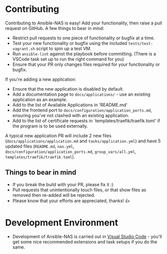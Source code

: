 # Contributing

Contributing to Ansible-NAS is easy! Add your functionality, then raise a pull request on GitHub. A few things to bear in mind:

* Restrict pull requests to one piece of functionality or bugfix at a time.
* Test your new functionality or bugfix using the included `tests/test-vagrant.sh` script to spin up a test VM.
* Run `ansible-lint` against the playbook before committing. (There is a VSCode task set up to run the right command for you)
* Ensure that your PR only changes files required for your functionality or bugfix.

If you're adding a new application:

* Ensure that the new application is disabled by default.
* Add a documentation page to `docs/applications/` - use an existing application as an example.
* Add to the list of Available Applications in 'README.md'
* Add the frontend port to `docs/configuration/application_ports.md`, ensuring you've not clashed with an existing application.
* Add to the list of certificate requests in `templates/traefik/traefik.toml' if the program is to be used externally.

A typical new application PR will include 2 new files (`docs/applications/application.md` and `tasks/application.yml`) and have 5 updated files (`README.md`, `nas.yml`, `docs/configuration/application_ports.md`, `group_vars/all.yml`, `templates/traefik/traefik.toml`).

## Things to bear in mind

* If you break the build with your PR, please fix it :)
* Pull requests that unintentionally touch files, or that show files as removed then re-added will be rejected.
* Please know that your efforts are appreciated, thanks! :+1:

# Development Environment

* Development of Ansible-NAS is carried out in [Visual Studio Code](https://code.visualstudio.com/) - you'll get some nice
recommended extensions and task setups if you do the same.
